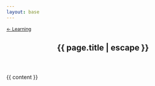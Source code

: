 ```yaml
---
layout: base
---
```

<article class="post">

  <a style="font-size:12px" href="/learning/">← Learning</a>
  <header class="post-header">
    <h1 class="post-title">{{ page.title | escape }}</h1>
  </header>

  <div class="post-content">
    {{ content }}
  </div>

</article>
